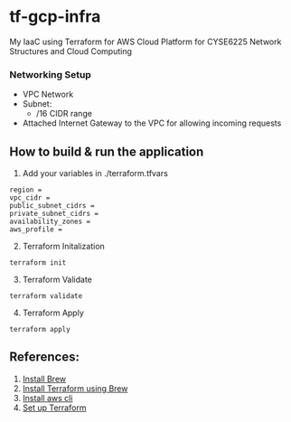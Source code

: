 # tf-gcp-infra

My IaaC using Terraform for AWS Cloud Platform for CYSE6225 Network Structures and Cloud Computing

### Networking Setup
- VPC Network
- Subnet:
   - /16 CIDR range
- Attached Internet Gateway to the VPC for allowing incoming requests



## How to build & run the application

1. Add your variables in ./terraform.tfvars

```
region = 
vpc_cidr = 
public_subnet_cidrs = 
private_subnet_cidrs = 
availability_zones = 
aws_profile = 
```

2. Terraform Initalization
   
```
terraform init
```

3. Terraform Validate
   
```
terraform validate
```

4. Terraform Apply
   
```
terraform apply
```

## References:
1. [Install Brew](https://brew.sh/)
2. [Install Terraform using Brew](https://developer.hashicorp.com/terraform/tutorials/aws-get-started/install-cli)
3. [Install aws cli](https://docs.aws.amazon.com/cli/latest/userguide/getting-started-install.html)
4. [Set up Terraform](https://developer.hashicorp.com/terraform/install?ajs_aid=ee087ad3-951d-4cf7-bcf4-ebbe422dd887&product_intent=terraform)

